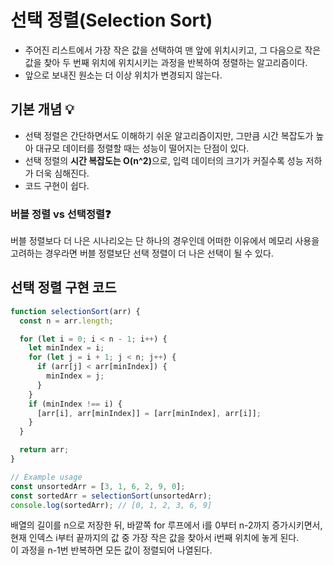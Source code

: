 # 선택 정렬(Selection Sort)

- 주어진 리스트에서 가장 작은 값을 선택하여 맨 앞에 위치시키고, 그 다음으로 작은 값을 찾아 두 번째 위치에 위치시키는 과정을 반복하여 정렬하는 알고리즘이다.
- 앞으로 보내진 원소는 더 이상 위치가 변경되지 않는다.

## 기본 개념 💡

- 선택 정렬은 간단하면서도 이해하기 쉬운 알고리즘이지만, 그만큼 시간 복잡도가 높아 대규모 데이터를 정렬할 때는 성능이 떨어지는 단점이 있다.
- 선택 정렬의 <strong>시간 복잡도는 O(n^2)</strong>으로, 입력 데이터의 크기가 커질수록 성능 저하가 더욱 심해진다.
- 코드 구현이 쉽다.

### 버블 정렬 vs 선택정렬❓

버블 정렬보다 더 나은 시나리오는 단 하나의 경우인데 어떠한 이유에서 메모리 사용을 고려하는 경우라면 버블 정렬보단 선택 정렬이 더 나은 선택이 될 수 있다.

## 선택 정렬 구현 코드

```javascript
function selectionSort(arr) {
  const n = arr.length;

  for (let i = 0; i < n - 1; i++) {
    let minIndex = i;
    for (let j = i + 1; j < n; j++) {
      if (arr[j] < arr[minIndex]) {
        minIndex = j;
      }
    }
    if (minIndex !== i) {
      [arr[i], arr[minIndex]] = [arr[minIndex], arr[i]];
    }
  }

  return arr;
}

// Example usage
const unsortedArr = [3, 1, 6, 2, 9, 0];
const sortedArr = selectionSort(unsortedArr);
console.log(sortedArr); // [0, 1, 2, 3, 6, 9]
```

배열의 길이를 n으로 저장한 뒤, 바깥쪽 for 루프에서 i를 0부터 n-2까지 증가시키면서, 현재 인덱스 i부터 끝까지의 값 중 가장 작은 값을 찾아서 i번째 위치에 놓게 된다.</br>
이 과정을 n-1번 반복하면 모든 값이 정렬되어 나열된다.

